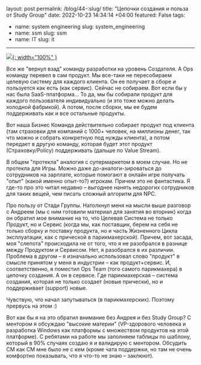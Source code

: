 layout: post
permalink: /blog/44-:slug/
title:  "Цепочки создания и польза от Study Group"
date:   2022-10-23 14:34:14 +04:00
featured: False
tags: 
- name: system engineering
  slug: system_engineering
- name: ssm
  slug: ssm
- name: IT
  slug: it
---

[![](https://firebasestorage.googleapis.com/v0/b/firescript-577a2.appspot.com/o/imgs%2Fapp%2FAndrei_Knowledge_Base%2FREL21Ff-f_.png?alt=media&token=056bd354-b3e4-4e6b-afc4-786092523238){: width="100%" }](https://firebasestorage.googleapis.com/v0/b/firescript-577a2.appspot.com/o/imgs%2Fapp%2FAndrei_Knowledge_Base%2FREL21Ff-f_.png?alt=media&token=056bd354-b3e4-4e6b-afc4-786092523238)

Все же "вернул взад" команду разработки на уровень Создателя. А Ops команду перевел в сам продукт. Мы все-таки не пересобираем целевую систему для каждого клиента. Он ее получает в сборе и пользуется как есть (как сервис). Сейчас не собираем. Вот если бы у нас была SaaS-платформа... То да, мы бы собирали продукт для каждого пользователя индивидуально (и это тоже можно делать холодной фабрикой). А потом, после сборки, мы ее будем поддерживать как и все остальные продукты.

Вот наша Бизнес Команда действительно собирает продукт под клиента (там страховки для компаний с 1000+ человек, на миллионы денег, так что можно и собрать конкретную под нужды клиента), а потом передает в другую команду, которая будет этот продукт (Страховку/Policy) поддерживать (дальше по Value Stream).

В общем "протекла" аналогия с супермаркетом в моем случае. Но не протекла для Игры. Можно даже до-аналоги-зироваться до сотрудников на зарплате, которые помогают в онлайн игре получать "опыт" (какой именно опыт-то?) игрокам. Причем это не фантастика. Я где-то про это читал недавно – выгоднее нанять недорогих сотрудников для таких вещей, чем писать сложный алгоритм для NPC.

Про пользу от Стади Группы. Натолкнул меня на мысли выше разговор с Андреем (мы с ним готовили материал для занятия во вторник) когда он обратил мое внимание на то, что Целевая Система не только Продукт, но и Сервис (когда мы, как поставщик, берем на себя не только сборку и поставку продукта, но и часть Жизненного Цикла эксплуатации, как с прической в парикмахерской). Причем, вот засада, моя "слепота" происходила не от того, что я не разобрался в разнице между Продуктом и Сервисом. Нет, я разобрался в их различии. Проблема в другом – я изначально использовал слово "продукт" в смысле принятом у меня в индустрии – как продукт+сервис. И, соответственно, я поместил Ops Team (того самого парикмахера) в цепочку создания. А он в сервисе. Где парикмахерская – система создания, которая не только создает (новые прически), но и поддерживает (support) новые.

Чувствую, что начал запутываться (в парикмахерских). Поэтому прервусь на этом :) 

Вот как бы я на это обратил внимание без Андрея и без Study Group? С ментором я обсуждаю "высокие материи" (VP-здорового человека и разработка Windows как платформы с множеством продуктов на этой платформе). С ребятами на работе мы заполняем таблицы по шаблону, который в 90% случаях создаю я и валидирую с ментором. Обсудить СМ как СМ мне было не с кем (кроме чата поддержки, но там не очень комфортно показывать, что я что-то не знаю – заклюют).
